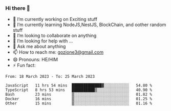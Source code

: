 ### Hi there 👋

<!--
**charlieScript/charlieScript** is a ✨ _special_ ✨ repository because its `README.md` (this file) appears on your GitHub profile.

Here are some ideas to get you started: -->

- 🔭 I’m currently working on Exciting stuff
- 🌱 I’m currently learning NodeJS,NestJS, BlockChain, and oother random stuff
- 👯 I’m looking to collaborate on anything
- 🤔 I’m looking for help with ...
- 💬 Ask me about anything
- 📫 How to reach me: gozione3@gmail.com
- 😄 Pronouns: HE/HIM
- ⚡ Fun fact: 
<!--START_SECTION:waka-->

```text
From: 18 March 2023 - To: 25 March 2023

JavaScript   11 hrs 54 mins  █████████████▓░░░░░░░░░░░   54.80 %
TypeScript   8 hrs 53 mins   ██████████▒░░░░░░░░░░░░░░   40.90 %
Bash         23 mins         ▒░░░░░░░░░░░░░░░░░░░░░░░░   01.82 %
Docker       16 mins         ▒░░░░░░░░░░░░░░░░░░░░░░░░   01.25 %
Other        15 mins         ▒░░░░░░░░░░░░░░░░░░░░░░░░   01.16 %
```

<!--END_SECTION:waka-->
